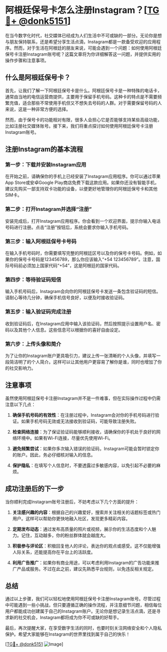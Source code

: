 # 阿根廷保号卡怎么注册Instagram？[[TG💪+ @donk5151](https://t.me/s/donk5151)]

在当今数字化时代，社交媒体已经成为人们生活中不可或缺的一部分。无论你是想与朋友保持联系，还是希望分享生活点滴，Instagram都是一款备受欢迎的应用程序。然而，对于生活在阿根廷的朋友来说，可能会遇到一个问题：如何使用阿根廷保号卡注册Instagram账号呢？这篇文章将为你详细解答这一问题，并提供实用的操作步骤和注意事项。

## 什么是阿根廷保号卡？

首先，让我们了解一下阿根廷保号卡是什么。阿根廷保号卡是一种特殊的电话卡，通常由当地的电信运营商提供，主要用于保留手机号码。这种卡的特点是不需要频繁充值，适合那些不常使用手机但又不想失去号码的人群。对于需要保留号码的人来说，这是一种非常方便的选择。

然而，由于保号卡的功能相对有限，很多人会担心它是否能够支持某些高级功能，比如注册社交媒体账号。接下来，我们将重点探讨如何使用阿根廷保号卡注册Instagram账号。

## 注册Instagram的基本流程

### 第一步：下载并安装Instagram应用

在开始之前，请确保你的手机上已经安装了Instagram应用程序。你可以通过苹果App Store或安卓Google Play商店免费下载这款应用。如果你还没有智能手机，建议先购买一部支持双卡功能的设备，以便更好地管理你的阿根廷保号卡和其他SIM卡。

### 第二步：打开Instagram并选择“注册”

安装完成后，打开Instagram应用程序。你会看到一个欢迎界面，提示你输入电话号码进行注册。点击“注册”按钮后，系统会要求你输入手机号码。

### 第三步：输入阿根廷保号卡号码

在输入手机号码时，你需要填写完整的阿根廷区号以及你的保号卡号码。例如，如果你的保号卡号码是123456789，那么你应该输入“+54 123456789”。注意，国际号码前必须加上国家代码“+54”，这是阿根廷的国家代码。

### 第四步：等待验证码短信

输入手机号码后，Instagram会向你的阿根廷保号卡发送一条包含验证码的短信。请耐心等待几分钟，确保手机信号良好，以便及时接收验证码。

### 第五步：输入验证码完成注册

收到验证码后，在Instagram应用中输入该验证码，然后按照提示设置用户名、密码以及其他个人信息。这些信息可以根据你的喜好自由设定。

### 第六步：上传头像和简介

为了让你的Instagram账户更具吸引力，建议上传一张清晰的个人头像，并填写一段简洁明了的个人简介。这样可以让其他用户更容易了解你是谁，同时也增加了你的社交影响力。

## 注意事项

虽然使用阿根廷保号卡注册Instagram并不是一件难事，但在实际操作过程中仍需注意以下几点：

1. **确保手机号码的有效性**：在注册过程中，Instagram会对你的手机号码进行验证。如果手机号码无效或无法接收到验证码，可能导致注册失败。
   
2. **检查网络连接**：为了保证验证码能够顺利接收，请确保你的手机处于良好的网络环境中。如果有Wi-Fi连接，尽量优先使用Wi-Fi。

3. **避免频繁尝试**：如果你多次输入错误的验证码，Instagram可能会暂时锁定你的账户。因此，务必仔细核对输入的信息。

4. **保护隐私**：在填写个人信息时，不要透露过多敏感内容，以免引起不必要的麻烦。

## 成功注册后的下一步

当你顺利完成Instagram账号注册后，不妨考虑以下几个方面的提升：

1. **关注感兴趣的内容**：根据自己的兴趣爱好，搜索并关注相关的话题标签或热门用户。这样可以帮助你更快地融入社区，发现更多精彩内容。

2. **定期发布动态**：通过发布高质量的照片或视频，展示你的生活态度和个人魅力。记住，互动越多，你的粉丝群体就会越庞大。

3. **积极参与评论区**：积极回复他人的评论，表达你的观点或感受。这不仅能增强人际关系，还能提高你在平台上的活跃度。

4. **利用广告推广**：如果你有商业用途，可以考虑利用Instagram的广告功能来推广产品或服务。不过在此之前，建议先熟悉平台规则，以免违反相关规定。

## 总结

通过以上步骤，我们可以轻松地使用阿根廷保号卡注册Instagram账号。尽管过程中可能遇到一些小挑战，但只要遵循正确的操作流程，并注意细节问题，相信每位用户都能成功创建属于自己的Instagram账户。无论你是想记录生活点滴，还是寻求新的社交机会，Instagram都将成为你不可或缺的好帮手。

最后，再次提醒大家，在享受数字生活的同时，也要时刻关注网络安全和个人隐私保护。希望大家能够在Instagram的世界里找到属于自己的快乐！

[[TG💪+ @donk5151](https://t.me/s/donk5151) ![Image](https://i.postimg.cc/rwNCRYN7/Snipaste-2025-04-30-17-27-05.png)]